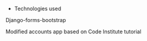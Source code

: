 * Technologies used

Django-forms-bootstrap

Modified accounts app based on Code Institute tutorial
